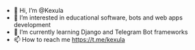 - 👋 Hi, I’m @Kexula
- 👀 I’m interested in educational software, bots and web apps development
- 🌱 I’m currently learning Django and Telegram Bot frameworks
- 📫 How to reach me https://t.me/kexula
